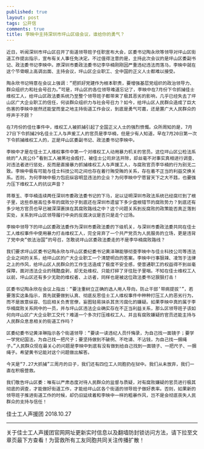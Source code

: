 ```yaml
---
published: true
layout: post
tags: 公开信
comments: true
title: 李映中主持深圳市坪山区级会议，谁给你的勇气？
---
```


    近日，听闻深圳市坪山区召开了街道领导班子任职宣布大会，区委书记陶永欣等领导对坪山区街道工作提出指示，宣布有关人事任免决定。不过值得注意的是，主持此次会议的是坪山区委副书记、政法委书记李映中。原深圳市委政法委书记李华楠刚刚因严重违纪违法而落马，李映中就在这个节骨眼上高调出面、主持会议，坪山区企业职工、全中国的正义人士都难以接受。

    陶永欣书记特意在会议上强调：“把抓好党建作为根本职责，要增强基层党组织的政治领导力、群众组织力和社会号召力。”可是，坪山区的各位领导难道忘记了，李映中在7月份下令抓捕佳士维权工人，给坪山区政法委系统乃至整个领导班子都带来了极其恶劣的影响，几乎已经失去了坪山区广大企业职工的信任，何谈群众组织力与社会号召力？如今，给坪山区人民群众造成了巨大伤害的李映中居然还能堂而皇之地主持街道工作会议，到底是勇气可嘉，还是置广大人民群众的呼声于不顾？

    在7月份的佳仕事件中，维权工人被抓捕引起了全国正义人士的强烈愤慨。众所周知的是，7月27日下令抓捕29名佳士工人与声爰工人的官员是李华楠，但是少有人知道，早在7月20日第一次下令抓捕维权工人的，正是坪山区委副书记、政法委书记李映中。

    李映中才是在佳士工人维权事件中第一个对维权工人动用暴力机关的官员。这位坪山区公检法系统的“人民公仆”看到工人被黑社会殴打、被佳士公司非法开除，却丝毫不对事实真相进行调查、对违法者进行惩处，反而是直接暴力抓捕维权工人与声援工人，与腐败官员李华楠的行为别无二致。李映中极有可能与佳士科技公司之间也存在着行贿受贿的关系，存在着不正当的利益交换关系。否则，为何李映中极力包庇纵容明显违法的企业？为何李映中宁愿冒天下之大不韪，也要强力压下维权工人的抗议声音？

    蒋尊玉、李华楠连续两任深圳市委政法委书记的下马，足以证明深圳市政法系统已经腐烂到了根子里，这些忝居高位多年的腐败分子到底还在深圳市遗留下多少盘根错节的腐败势力？到底还有多少地方官员也早已被深深裹挟在其腐败路线之中？这个问题关系到反腐败的政策能否真正落到实处，关系到坪山区领导履行中央的反腐决议是否只是走个过场。

    李映中领导下的坪山区委政法委作为深圳市委政法委的下级机关，与深圳市委政法委共同在佳士工人维权事件中使用暴力打击维权工人，完全背弃了一个共产党员为人民服务的立场，更是违背了党中央“依法治国”的号召，怎敢说坪山区委政法委走的不是李华楠腐败路线？

    我们要求坪山区委书记陶永欣与坪山区委纪委书记黄泽琳能够彻查李映中与佳士科技公司等违法企业之间的关系，给坪山区的广大企业职工一个清楚明白的答案。李映中行事狠辣、凌驾于法律之上的作风，给坪山区人民群众的工作生活造成了极度不安全感，使普通职工的权益得不到丝毫保障，面对违法企业的残酷盘剥，却无处维权、只能打碎了牙往肚子里咽。不知在佳士维权工人以前，坪山区还有多少无助的维权者、上访者，同样也是被这位政法委书记狠狠打击！

    区委书记陶永欣在会议上指出：“要注重树立正确的选人用人导向，防止干部‘带病提拔’”，若要落实这条指示，首先就要做到认真、彻底反思佳士工人维权事件中种种打压工人的恶劣行为，而不是故意纵容、包庇相关负责官僚，妄图轻易抹杀其贪污腐化的嫌疑。如果李映中真的属于李华楠腐败关系网中的一员，并与坪山区违法企业确实存在不正当利益关系，那么区领导班子该如何向坪山区广大企业职工交代？难道一个多次打压维权工人、并且有腐败嫌疑的官员还能主持与人民群众息息相关的街道工作吗？

    区委纪委书记黄泽琳指示各个街道领导：“要读一读违纪人员忏悔录，为自己找一面镜子；要学一学党纪国法，为自己找一把尺子；要坚持做到不破例、不吃请、不沾钱，为自己找一捆绳子。”人民群众现在最关心的问题是李映中到底有没有做到给自己找到一面镜子、一把尺子、一捆绳子。希望黄书记能对这个问题做出解答。

    今天是“7.27大抓捕”三周月的日子，我们还有四位工人同胞扔在狱中。我们从未放弃，我们一直在积极营救。

    我们敬告坪山区委：唯有以严肃态度对待人民群众的监督与质疑，对有腐败嫌疑的官员进行极其彻底的调查，才能做好街道工作，才能给坪山区各个街道的领导班子做好表率。否则，如果新的领导班子推进街道工作的时候，却仍旧延续着和李映中一样的粗暴作风，岂不是会彻底丧失人民群众的支持与信任！

佳士工人声援团  2018.10.27





---
关于佳士工人声援团官网网址更新实时信息以及翻墙防封锁访问方法，请下拉至文章页最下方查看！为营救所有工友同胞共同关注传播扩散！
